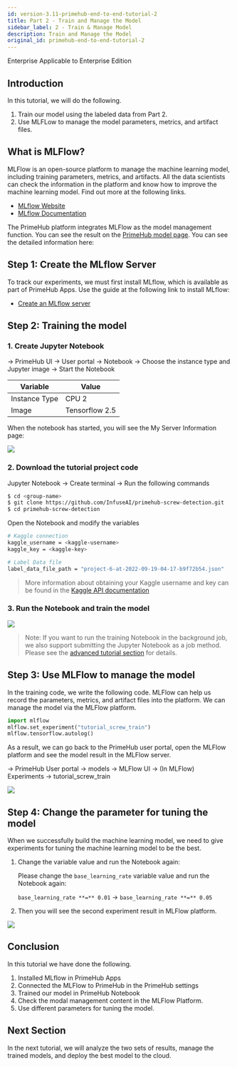 ```yaml
---
id: version-3.11-primehub-end-to-end-tutorial-2
title: Part 2 - Train and Manage the Model
sidebar_label: 2 - Train & Manage Model
description: Train and Manage the Model
original_id: primehub-end-to-end-tutorial-2
---
```

<div class="label-sect">
  <div class="ee-only tooltip">Enterprise
    <span class="tooltiptext">Applicable to Enterprise Edition</span>
  </div>
</div>

## Introduction

In this tutorial, we will do the following.

1. Train our model using the labeled data from Part 2.
2. Use MLFLow to manage the model parameters, metrics, and artifact files.

## What is MLFlow?

MLFlow is an open-source platform to manage the machine learning model, including training parameters, metrics, and artifacts. All the data scientists can check the information in the platform and know how to improve the machine learning model. Find out more at the following links.


- [MLflow Website](https://mlflow.org/)
- [MLflow Documentation](https://mlflow.org/docs/latest/index.html)
    

The PrimeHub platform integrates MLFlow as the model management function. You can see the result on the [PrimeHub model page](model-management-tutorial). You can see the detailed information here:


## Step 1: Create the MLflow Server

To track our experiments, we must first install MLflow, which is available as part of PrimeHub Apps. Use the guide at the following link to install MLflow:
    
- [Create an MLflow server](primehub-app-tutorial-mlflow)
    

## Step 2: Training the model


### 1. Create Jupyter Notebook
    
→ PrimeHub UI → User portal → Notebook → Choose the instance type and Jupyter image → Start the Notebook

| Variable | Value |
| --- | --- |
| Instance Type | CPU 2 |
| Image | Tensorflow 2.5 |

When the notebook has started, you will see the My Server Information page:
    
![](assets/primehub-end-to-end-tutorial-server-information.png)
        
### 2. Download the tutorial project code
    
Jupyter Notebook → Create terminal → Run the following commands
        
```bash
$ cd <group-name>
$ git clone https://github.com/InfuseAI/primehub-screw-detection.git
$ cd primehub-screw-detection
```
        
Open the Notebook and modify the variables
                
```bash
# Kaggle connection
kaggle_username = <kaggle-username>
kaggle_key = <kaggle-key>

# Label Data file
label_data_file_path = "project-6-at-2022-09-19-04-17-b9f72b54.json"
```

> More information about obtaining your Kaggle username and key can be found in the [Kaggle API documentation](https://www.kaggle.com/docs/api)
        
### 3. Run the Notebook and train the model
    
![](assets/primehub-end-to-end-tutorial-train-model.png)
    

> Note: If you want to run the training Notebook in the background job, we also support submitting the Jupyter Notebook as a job method. Please see the [advanced tutorial section](https://www.notion.so/Advanced-Submit-PrimeHub-Notebook-as-a-PrimeHub-Job-1e5b1491b436427d81175eac3190183c) for details.
> 

## Step 3: Use MLFlow to manage the model

In the training code, we write the following code. MLFlow can help us record the parameters, metrics, and artifact files into the platform. We can manage the model via the MLFlow platform.
    
```python
import mlflow
mlflow.set_experiment("tutorial_screw_train")
mlflow.tensorflow.autolog()
```
    
As a result, we can go back to the PrimeHub user portal, open the MLFlow platform and see the model result in the MLFlow server.
    
→ PrimeHub User portal → models → MLFlow UI → (In MLFlow) Experiments → tutorial_screw_train

![](assets/primehub-end-to-end-tutorial-experiment.png)
    

## Step 4: Change the parameter for tuning the model

When we successfully build the machine learning model, we need to give experiments for tuning the machine learning model to be the best. 

1. Change the variable value and run the Notebook again:
    
    Please change the `base_learning_rate` variable value and run the Notebook again:
    
    `base_learning_rate **=** 0.01` → `base_learning_rate **=** 0.05`
    
2. Then you will see the second experiment result in MLFlow platform.
    
![](assets/primehub-end-to-end-tutorial-mlflow-experiments.png)
    

## Conclusion

In this tutorial we have done the following. 

1. Installed MLflow in PrimeHub Apps
2. Connected the MLFlow to PrimeHub in the PrimeHub settings
3. Trained our model in PrimeHub Notebook
4. Check the modal management content in the MLFlow Platform.
5. Use different parameters for tuning the model.

## Next Section

In the next tutorial, we will analyze the two sets of results, manage the trained models, and deploy the best model to the cloud.

